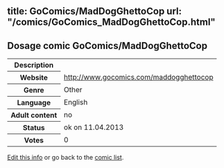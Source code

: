 title: GoComics/MadDogGhettoCop
url: "/comics/GoComics_MadDogGhettoCop.html"
---
Dosage comic GoComics/MadDogGhettoCop
-----------------------------------------

<table class="comicinfo">
<tr>
<th>Description</th><td></td>
</tr>
<tr>
<th>Website</th><td><a href="http://www.gocomics.com/maddogghettocop">http://www.gocomics.com/maddogghettocop</a></td>
</tr>
<tr>
<th>Genre</th><td>Other</td>
</tr>
<tr>
<th>Language</th><td>English</td>
</tr>
<tr>
<th>Adult content</th><td>no</td>
</tr>
<tr>
<th>Status</th><td>ok on 11.04.2013</td>
</tr>
<tr>
<th>Votes</th><td>0</div></td>
</tr>
</table>

[Edit this info](/comics/GoComics_MadDogGhettoCop_edit.html) or go back to the [comic list](../comic-index.html).
